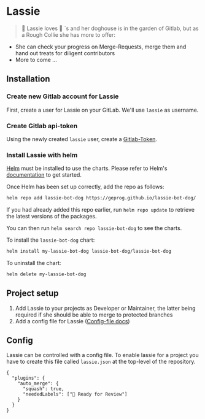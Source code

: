 # Lassie

> :dog: Lassie loves :hotdog: `s and her doghouse is in the garden of Gitlab,
 but as a Rough Collie she has more to offer:

- She can check your progress on Merge-Requests, merge them and hand out treats for diligent contributors
- More to come ...

## Installation

### Create new Gitlab account for Lassie

First, create a user for Lassie on your GitLab. We'll use `lassie` as username.

### Create Gitlab api-token

Using the newly created `lassie` user, create a [Gitlab-Token](https://docs.gitlab.com/ce/user/profile/personal_access_tokens.html#create-a-personal-access-token).

### Install Lassie with helm

[Helm](https://helm.sh) must be installed to use the charts. Please refer to
Helm's [documentation](https://helm.sh/docs) to get started.

Once Helm has been set up correctly, add the repo as follows:

```bash
helm repo add lassie-bot-dog https://geprog.github.io/lassie-bot-dog/
```

If you had already added this repo earlier, run `helm repo update` to retrieve
the latest versions of the packages.

You can then run `helm search repo lassie-bot-dog` to see the charts.

To install the `lassie-bot-dog` chart:

```bash
helm install my-lassie-bot-dog lassie-bot-dog/lassie-bot-dog
```

To uninstall the chart:

```bash
helm delete my-lassie-bot-dog
```

## Project setup

1. Add Lassie to your projects as Developer or Maintainer, the latter being required if she should be able to merge to protected branches
1. Add a config file for Lassie ([Config-file docs](#config))

## Config

Lassie can be controlled with a config file. To enable lassie for a project you have to create this file called `lassie.json` at the top-level of the repository.

```json5
{
  "plugins": {
    "auto_merge": {
      "squash": true,
      "neededLabels": ["👀 Ready for Review"]
    }
  }
}
```
